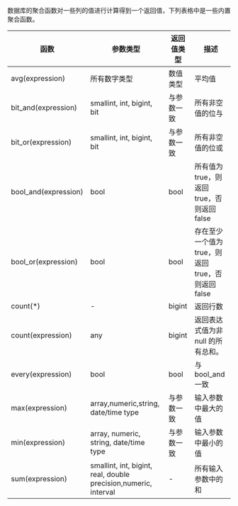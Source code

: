 

数据库的聚合函数对一些列的值进行计算得到一个返回值，下列表格中是一些内置聚合函数。

| 函数                 | 参数类型                                                     | 返回值类型 | 描述                                            |
| -------------------- | ------------------------------------------------------ | ---------- | ----------------------------------------------- |
| avg(expression)      | 所有数字类型                                                 | 数值类型   | 平均值                                          |
| bit_and(expression)  | smallint, int, bigint, bit                                   | 与参数一致 | 所有非空值的位与                                |
| bit_or(expression)   | smallint, int, bigint,   bit                                 | 与参数一致 | 所有非空值的位或                                |
| bool_and(expression) | bool                                                         | bool       |   所有值为 true，则返回 true，否则返回 false         |
| bool_or(expression)  | bool                                                         | bool       | 存在至少一个值为 true，则返回 true，否则返回 false |
| count(\*)             |      -                                                        | bigint     | 返回行数                                        |
| count(expression)    | any                                                          | bigint     | 返回表达式值为非 null 的所有总和。                |
| every(expression)    | bool                                                         | bool       | 与 bool_and 一致                                  |
| max(expression)      | array,numeric,string,   date/time type                       | 与参数一致 | 输入参数中最大的值                              |
| min(expression)      | array,   numeric, string, date/time type                     | 与参数一致 | 输入参数中最小的值                              |
| sum(expression)      | smallint, int, bigint, real, double   precision,numeric, interval |  -          | 所有输入参数中的和                              |
